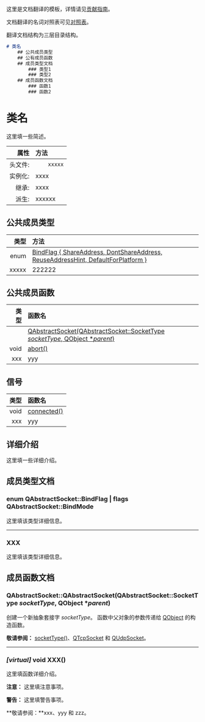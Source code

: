 这里是文档翻译的模板，详情请见[贡献指南](https://github.com/QtDocumentCN/QtDocumentCN/blob/master/CONTRIBUTING.md)。

文档翻译的名词对照表可见[对照表](Comparison_Table.md)。

翻译文档结构为三层目录结构。

```markdown
# 类名
	## 公共成员类型
	## 公有成员函数
	## 成员类型文档
		### 类型1
		### 类型2
	## 成员函数文档
		### 函数1
		### 函数2
```



# **类名**

这里填一些简述。

|  属性  | 方法|
|------:|:------|
|头文件:|`    xxxxx`|
|实例化:|xxxx|
|继承:    |xxxx|
|派生:|xxxxxx|



## **公共成员类型**

|  类型  | 方法|
|------:|:------|
|enum| [BindFlag { ShareAddress, DontShareAddress, ReuseAddressHint, DefaultForPlatform }](https://github.com/QtDocumentCN/QtDocumentCN/blob/master/A/QAbstractSocket/QAbstractSocket.md#enum-qabstractsocketbindflag--flags-qabstractsocketbindmode) |
|xxxxx|222222|



## 公共成员函数

|  类型  | 函数名|
|------:|:------|
|    |[QAbstractSocket(QAbstractSocket::SocketType *socketType*, QObject **parent*)](https://github.com/QtDocumentCN/QtDocumentCN/blob/master/A/QAbstractSocket/QAbstractSocket.md#qabstractsocketqabstractsocketqabstractsocketsockettype-sockettype-qobject-parent)|
|void | [abort()](https://github.com/QtDocumentCN/QtDocumentCN/blob/master/A/QAbstractSocket/QAbstractSocket.md#void-qabstractsocketabort) |
|xxx |yyy|



## **信号**

|  类型  | 函数名|
|------:|:------|
|void| [connected()](https://github.com/QtDocumentCN/QtDocumentCN/blob/master/A/QAbstractSocket/QAbstractSocket.md#signal-void-qabstractsocketconnected) |
|xxx| yyy |



## 详细介绍

这里填一些详细介绍。



## 成员类型文档

### enum **QAbstractSocket**::BindFlag | flags **QAbstractSocket**::BindMode

这里填该类型详细信息。

----

### XXX

这里填该类型详细信息。



## 成员函数文档

### **QAbstractSocket**::QAbstractSocket(**QAbstractSocket**::SocketType *socketType*, QObject **parent*)

创建一个新抽象套接字 *socketType*。 函数中父对象的参数传递给 [QObject](../../O/QObject/QObject.md) 的构造函数。

**敬请参阅：** [socketType()](#qabstractsocketsockettype-qabstractsocketsockettype-const)、[QTcpSocket](../../T/QTcpSocket/QTcpSocket.md) 和 [QUdpSocket](../../U/QUdpSocket/QUdpSocket.md)。

----

### *[virtual]* void XXX()

这里填函数详细介绍。

**注意：** 这里填注意事项。

**警告：** 这里填警告事项。

**敬请参阅：**xxx、yyy 和 zzz。


